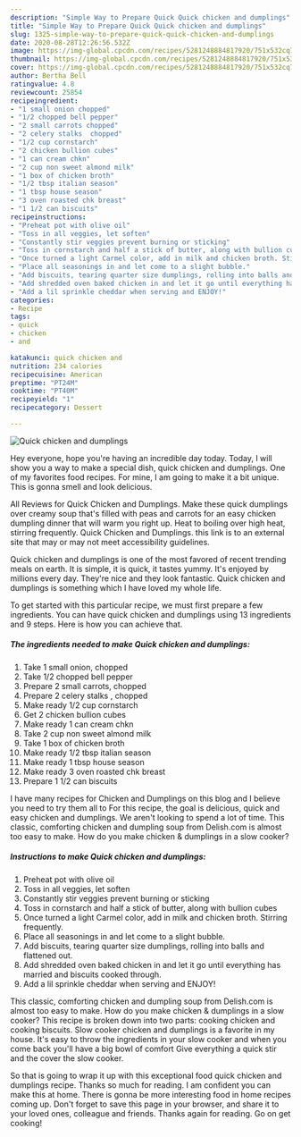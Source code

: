 ```yaml
---
description: "Simple Way to Prepare Quick Quick chicken and dumplings"
title: "Simple Way to Prepare Quick Quick chicken and dumplings"
slug: 1325-simple-way-to-prepare-quick-quick-chicken-and-dumplings
date: 2020-08-28T12:26:56.532Z
image: https://img-global.cpcdn.com/recipes/5281248884817920/751x532cq70/quick-chicken-and-dumplings-recipe-main-photo.jpg
thumbnail: https://img-global.cpcdn.com/recipes/5281248884817920/751x532cq70/quick-chicken-and-dumplings-recipe-main-photo.jpg
cover: https://img-global.cpcdn.com/recipes/5281248884817920/751x532cq70/quick-chicken-and-dumplings-recipe-main-photo.jpg
author: Bertha Bell
ratingvalue: 4.8
reviewcount: 25854
recipeingredient:
- "1 small onion chopped"
- "1/2 chopped bell pepper"
- "2 small carrots chopped"
- "2 celery stalks  chopped"
- "1/2 cup cornstarch"
- "2 chicken bullion cubes"
- "1 can cream chkn"
- "2 cup non sweet almond milk"
- "1 box of chicken broth"
- "1/2 tbsp italian season"
- "1 tbsp house season"
- "3 oven roasted chk breast"
- "1 1/2 can biscuits"
recipeinstructions:
- "Preheat pot with olive oil"
- "Toss in all veggies, let soften"
- "Constantly stir veggies prevent burning or sticking"
- "Toss in cornstarch and half a stick of butter, along with bullion cubes"
- "Once turned a light Carmel color, add in milk and chicken broth. Stirring frequently."
- "Place all seasonings in and let come to a slight bubble."
- "Add biscuits, tearing quarter size dumplings, rolling into balls and flattened out."
- "Add shredded oven baked chicken in and let it go until everything has married and biscuits cooked through."
- "Add a lil sprinkle cheddar when serving and ENJOY!"
categories:
- Recipe
tags:
- quick
- chicken
- and

katakunci: quick chicken and 
nutrition: 234 calories
recipecuisine: American
preptime: "PT24M"
cooktime: "PT40M"
recipeyield: "1"
recipecategory: Dessert

---
```



![Quick chicken and dumplings](https://img-global.cpcdn.com/recipes/5281248884817920/751x532cq70/quick-chicken-and-dumplings-recipe-main-photo.jpg)

Hey everyone, hope you're having an incredible day today. Today, I will show you a way to make a special dish, quick chicken and dumplings. One of my favorites food recipes. For mine, I am going to make it a bit unique. This is gonna smell and look delicious.

All Reviews for Quick Chicken and Dumplings. Make these quick dumplings over creamy soup that&#39;s filled with peas and carrots for an easy chicken dumpling dinner that will warm you right up. Heat to boiling over high heat, stirring frequently. Quick Chicken and Dumplings. this link is to an external site that may or may not meet accessibility guidelines.

Quick chicken and dumplings is one of the most favored of recent trending meals on earth. It is simple, it is quick, it tastes yummy. It's enjoyed by millions every day. They're nice and they look fantastic. Quick chicken and dumplings is something which I have loved my whole life.


To get started with this particular recipe, we must first prepare a few ingredients. You can have quick chicken and dumplings using 13 ingredients and 9 steps. Here is how you can achieve that.

<!--inarticleads1-->

##### The ingredients needed to make Quick chicken and dumplings:

1. Take 1 small onion, chopped
1. Take 1/2 chopped bell pepper
1. Prepare 2 small carrots, chopped
1. Prepare 2 celery stalks , chopped
1. Make ready 1/2 cup cornstarch
1. Get 2 chicken bullion cubes
1. Make ready 1 can cream chkn
1. Take 2 cup non sweet almond milk
1. Take 1 box of chicken broth
1. Make ready 1/2 tbsp italian season
1. Make ready 1 tbsp house season
1. Make ready 3 oven roasted chk breast
1. Prepare 1 1/2 can biscuits


I have many recipes for Chicken and Dumplings on this blog and I believe you need to try them all to For this recipe, the goal is delicious, quick and easy chicken and dumplings. We aren&#39;t looking to spend a lot of time. This classic, comforting chicken and dumpling soup from Delish.com is almost too easy to make. How do you make chicken &amp; dumplings in a slow cooker? 

<!--inarticleads2-->

##### Instructions to make Quick chicken and dumplings:

1. Preheat pot with olive oil
1. Toss in all veggies, let soften
1. Constantly stir veggies prevent burning or sticking
1. Toss in cornstarch and half a stick of butter, along with bullion cubes
1. Once turned a light Carmel color, add in milk and chicken broth. Stirring frequently.
1. Place all seasonings in and let come to a slight bubble.
1. Add biscuits, tearing quarter size dumplings, rolling into balls and flattened out.
1. Add shredded oven baked chicken in and let it go until everything has married and biscuits cooked through.
1. Add a lil sprinkle cheddar when serving and ENJOY!


This classic, comforting chicken and dumpling soup from Delish.com is almost too easy to make. How do you make chicken &amp; dumplings in a slow cooker? This recipe is broken down into two parts: cooking chicken and cooking biscuits. Slow cooker chicken and dumplings is a favorite in my house. It&#39;s easy to throw the ingredients in your slow cooker and when you come back you&#39;ll have a big bowl of comfort Give everything a quick stir and the cover the slow cooker. 

So that is going to wrap it up with this exceptional food quick chicken and dumplings recipe. Thanks so much for reading. I am confident you can make this at home. There is gonna be more interesting food in home recipes coming up. Don't forget to save this page in your browser, and share it to your loved ones, colleague and friends. Thanks again for reading. Go on get cooking!
